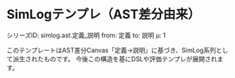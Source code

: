 <!--
@zettel_type: unknown
@description: 分類不能。手動で確認が必要。
-->

# SimLogテンプレ（AST差分由来）

シリーズID: simlog.ast.定義_説明
from: 定義
to: 説明
μ: 1

このテンプレートはAST差分Canvas「定義→説明」に基づき、SimLog系列として派生されたものです。
今後この構造を基にDSLや評価テンプレが展開されます。
